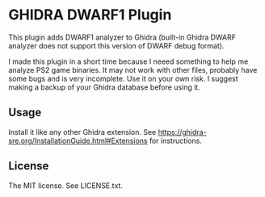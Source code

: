 GHIDRA DWARF1 Plugin
====================

This plugin adds DWARF1 analyzer to Ghidra (built-in Ghidra DWARF analyzer does not support this version of DWARF
debug format).

I made this plugin in a short time because I neeed something to help me analyze PS2 game binaries. It may not work
with other files, probably have some bugs and is very incomplete. Use it on your own risk. I suggest making a backup
of your Ghidra database before using it.

Usage
-----

Install it like any other Ghidra extension. See https://ghidra-sre.org/InstallationGuide.html#Extensions for instructions.

License
-------
The MIT license. See LICENSE.txt.
